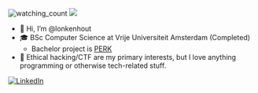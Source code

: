 <img src="https://komarev.com/ghpvc/?username=lonkenhout&color=brightgreen" alt="watching_count" />
<img src="https://img.shields.io/badge/Focus-Machine%20Learning-brightgreen" />


- 👋 Hi, I’m @lonkenhout
- 🎓 BSc Computer Science at Vrije Universiteit Amsterdam (Completed)
	- Bachelor project is [PERK](https://github.com/lonkenhout/perk)
- 👀 Ethical hacking/CTF are my primary interests, but I love anything programming or otherwise tech-related stuff.

<a href="https://www.linkedin.com/in/louk-onkenhout-5594bb193/" target="_blank"><img src="https://img.shields.io/badge/LinkedIn-%230077B5.svg?&style=flat-square&logo=linkedin&logoColor=white" alt="LinkedIn"></a>

<!--- add hackerrank --->
